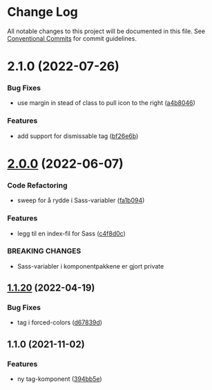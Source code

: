 # Change Log

All notable changes to this project will be documented in this file.
See [Conventional Commits](https://conventionalcommits.org) for commit guidelines.

# 2.1.0 (2022-07-26)

### Bug Fixes

-   use margin in stead of class to pull icon to the right ([a4b8046](https://github.com/fremtind/jokul/commit/a4b80466aea5b763ce701876e247636165973d3f))

### Features

-   add support for dismissable tag ([bf26e6b](https://github.com/fremtind/jokul/commit/bf26e6bde013bbd927d72ba1806d68b6e813f83b))

# [2.0.0](https://github.com/fremtind/jokul/compare/@fremtind/jkl-tag@1.1.23...@fremtind/jkl-tag@2.0.0) (2022-06-07)

### Code Refactoring

-   sweep for å rydde i Sass-variabler ([fa1b094](https://github.com/fremtind/jokul/commit/fa1b094189c2958d5407334ae063d36461229b11))

### Features

-   legg til en index-fil for Sass ([c4f8d0c](https://github.com/fremtind/jokul/commit/c4f8d0cd31bcab0706a49be1bdf0214fbbbbf646))

### BREAKING CHANGES

-   Sass-variabler i komponentpakkene er gjort private

## [1.1.20](https://github.com/fremtind/jokul/compare/@fremtind/jkl-tag@1.1.19...@fremtind/jkl-tag@1.1.20) (2022-04-19)

### Bug Fixes

-   tag i forced-colors ([d67839d](https://github.com/fremtind/jokul/commit/d67839d13b5966c17241126c5f943bc0c7eeed15))

## 1.1.0 (2021-11-02)

### Features

-   ny tag-komponent ([394bb5e](https://github.com/fremtind/jokul/commit/394bb5e6626056291894ab41cf642f68571bb6a3))
